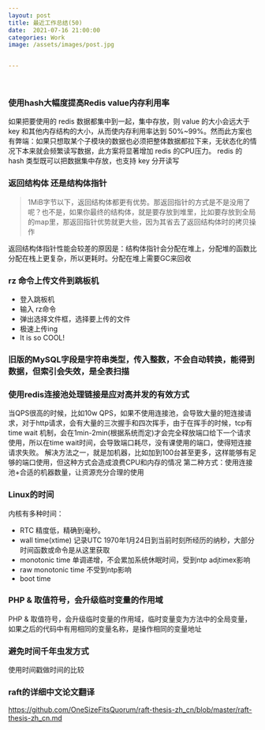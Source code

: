 ```yaml
---
layout: post
title: 最近工作总结(50)
date:  2021-07-16 21:00:00
categories: Work
image: /assets/images/post.jpg


---
```


​    

### 使用hash大幅度提高Redis value内存利用率

如果把要使用的 redis 数据都集中到一起，集中存放，则 value 的大小会远大于 key 和其他内存结构的大小，从而使内存利用率达到 50%~99%。然而此方案也有弊端：如果只想取某个子模块的数据也必须把整体数据都拉下来，无状态化的情况下本来就会频繁读写数据，此方案将显著增加 redis 的CPU压力。
redis 的 hash 类型既可以把数据集中存放，也支持 key 分开读写

### 返回结构体 还是结构体指针

> 1MiB字节以下，返回结构体都更有优势。那返回指针的方式是不是没用了呢？也不是，如果你最终的结构体，就是要存放到堆里，比如要存放到全局的map里，那返回指针优势就更大些，因为其省去了返回结构体时的拷贝操作

返回结构体指针性能会较差的原因是：结构体指针会分配在堆上，分配堆的函数比分配在栈上更复杂，所以更耗时。分配在堆上需要GC来回收

### rz 命令上传文件到跳板机
- 登入跳板机
- 输入 rz命令
- 弹出选择文件框，选择要上传的文件
- 极速上传ing
- It is so COOL!

### 旧版的MySQL字段是字符串类型，传入整数，不会自动转换，能得到数据，但索引会失效，是全表扫描

### 使用redis连接池处理链接是应对高并发的有效方式

当QPS很高的时候，比如10w QPS，如果不使用连接池，会导致大量的短连接请求，对于http请求，会有大量的三次握手和四次挥手，由于在挥手的时候，tcp有time wait 机制，会在1min-2min(根据系统而定)才会完全释放端口给下一个请求使用，所以在time wait时间，会导致端口耗尽，没有课使用的端口，使得短连接请求失败。
解决方法之一，就是加机器，比如加到100台甚至更多，这样能够有足够的端口使用，但这种方式会造成浪费CPU和内存的情况
第二种方式：使用连接池+合适的机器数量，让资源充分合理的使用

### Linux的时间

内核有多种时间：
- RTC 精度低，精确到毫秒。
- wall time(xtime) 记录UTC 1970年1月24日到当前时刻所经历的纳秒，大部分时间函数或命令是从这里获取
- monotonic time 单调递增，不会累加系统休眠时间，受到ntp adjtimex影响
- raw monotonic time 不受到ntp影响
- boot time

### PHP & 取值符号，会升级临时变量的作用域
PHP & 取值符号，会升级临时变量的作用域，临时变量变为方法中的全局变量，如果之后的代码中有用相同的变量名称，是操作相同的变量地址

### 避免时间千年虫发方式
使用时间戳做时间的比较

### raft的详细中文论文翻译 
https://github.com/OneSizeFitsQuorum/raft-thesis-zh_cn/blob/master/raft-thesis-zh_cn.md